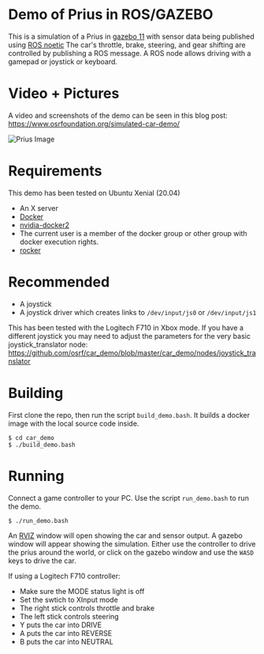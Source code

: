 # Demo of Prius in ROS/GAZEBO

This is a simulation of a Prius in [gazebo 11](http://gazebosim.org) with sensor data being published using [ROS noetic](http://wiki.ros.org/noetic/Installation)
The car's throttle, brake, steering, and gear shifting are controlled by publishing a ROS message.
A ROS node allows driving with a gamepad or joystick or keyboard.

# Video + Pictures

A video and screenshots of the demo can be seen in this blog post: https://www.osrfoundation.org/simulated-car-demo/

![Prius Image](https://www.osrfoundation.org/wordpress2/wp-content/uploads/2017/06/prius_roundabout_exit.png)

# Requirements

This demo has been tested on Ubuntu Xenial (20.04)

* An X server
* [Docker](https://www.docker.com/get-docker)
* [nvidia-docker2](https://github.com/nvidia/nvidia-docker/wiki/Installation-(version-2.0))
* The current user is a member of the docker group or other group with docker execution rights.
* [rocker](https://github.com/osrf/rocker)

# Recommended

* A joystick
* A joystick driver which creates links to `/dev/input/js0` or `/dev/input/js1`

This has been tested with the Logitech F710 in Xbox mode. If you have a different joystick you may need to adjust the parameters for the very basic joystick_translator node: https://github.com/osrf/car_demo/blob/master/car_demo/nodes/joystick_translator

# Building

First clone the repo, then run the script `build_demo.bash`.
It builds a docker image with the local source code inside.

```
$ cd car_demo
$ ./build_demo.bash
```

# Running

Connect a game controller to your PC.
Use the script `run_demo.bash` to run the demo.

```
$ ./run_demo.bash
```
An [RVIZ](http://wiki.ros.org/rviz) window will open showing the car and sensor output.
A gazebo window will appear showing the simulation.
Either use the controller to drive the prius around the world, or click on the gazebo window and use the `WASD` keys to drive the car.

If using a Logitech F710 controller:

* Make sure the MODE status light is off
* Set the swtich to XInput mode
* The right stick controls throttle and brake
* The left stick controls steering
* Y puts the car into DRIVE
* A puts the car into REVERSE
* B puts the car into NEUTRAL
